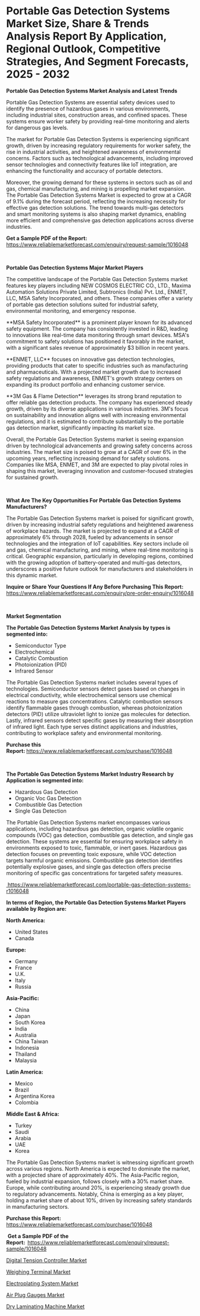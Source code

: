 <p><h1>Portable Gas Detection Systems Market Size, Share & Trends Analysis Report By Application, Regional Outlook, Competitive Strategies, And Segment Forecasts, 2025 - 2032</h1></p><p><strong>Portable Gas Detection Systems Market Analysis and Latest Trends</strong></p>
<p><p>Portable Gas Detection Systems are essential safety devices used to identify the presence of hazardous gases in various environments, including industrial sites, construction areas, and confined spaces. These systems ensure worker safety by providing real-time monitoring and alerts for dangerous gas levels. </p><p>The market for Portable Gas Detection Systems is experiencing significant growth, driven by increasing regulatory requirements for worker safety, the rise in industrial activities, and heightened awareness of environmental concerns. Factors such as technological advancements, including improved sensor technologies and connectivity features like IoT integration, are enhancing the functionality and accuracy of portable detectors.</p><p>Moreover, the growing demand for these systems in sectors such as oil and gas, chemical manufacturing, and mining is propelling market expansion. The Portable Gas Detection Systems Market is expected to grow at a CAGR of 9.1% during the forecast period, reflecting the increasing necessity for effective gas detection solutions. The trend towards multi-gas detectors and smart monitoring systems is also shaping market dynamics, enabling more efficient and comprehensive gas detection applications across diverse industries.</p></p>
<p><strong>Get a Sample PDF of the Report:&nbsp;</strong> <a href="https://www.reliablemarketforecast.com/enquiry/request-sample/1016048?utm_campaign=1875&utm_medium=2&utm_source=Github&utm_content=ia&utm_term=10042025&utm_id=portable-gas-detection-systems">https://www.reliablemarketforecast.com/enquiry/request-sample/1016048</a></p>
<p>&nbsp;</p>
<p><strong>Portable Gas Detection Systems Major Market Players</strong></p>
<p><p>The competitive landscape of the Portable Gas Detection Systems market features key players including NEW COSMOS ELECTRIC CO., LTD., Maxima Automation Solutions Private Limited, Subtronics (India) Pvt. Ltd., ENMET, LLC, MSA Safety Incorporated, and others. These companies offer a variety of portable gas detection solutions suited for industrial safety, environmental monitoring, and emergency response.</p><p>**MSA Safety Incorporated** is a prominent player known for its advanced safety equipment. The company has consistently invested in R&D, leading to innovations like real-time data monitoring through smart devices. MSA's commitment to safety solutions has positioned it favorably in the market, with a significant sales revenue of approximately $3 billion in recent years.</p><p>**ENMET, LLC** focuses on innovative gas detection technologies, providing products that cater to specific industries such as manufacturing and pharmaceuticals. With a projected market growth due to increased safety regulations and awareness, ENMET's growth strategy centers on expanding its product portfolio and enhancing customer service.</p><p>**3M Gas & Flame Detection** leverages its strong brand reputation to offer reliable gas detection products. The company has experienced steady growth, driven by its diverse applications in various industries. 3M's focus on sustainability and innovation aligns well with increasing environmental regulations, and it is estimated to contribute substantially to the portable gas detection market, significantly impacting its market size.</p><p>Overall, the Portable Gas Detection Systems market is seeing expansion driven by technological advancements and growing safety concerns across industries. The market size is poised to grow at a CAGR of over 6% in the upcoming years, reflecting increasing demand for safety solutions. Companies like MSA, ENMET, and 3M are expected to play pivotal roles in shaping this market, leveraging innovation and customer-focused strategies for sustained growth.</p></p>
<p>&nbsp;</p>
<p><strong>What Are The Key Opportunities For Portable Gas Detection Systems Manufacturers?</strong></p>
<p><p>The Portable Gas Detection Systems market is poised for significant growth, driven by increasing industrial safety regulations and heightened awareness of workplace hazards. The market is projected to expand at a CAGR of approximately 6% through 2028, fueled by advancements in sensor technologies and the integration of IoT capabilities. Key sectors include oil and gas, chemical manufacturing, and mining, where real-time monitoring is critical. Geographic expansion, particularly in developing regions, combined with the growing adoption of battery-operated and multi-gas detectors, underscores a positive future outlook for manufacturers and stakeholders in this dynamic market.</p></p>
<p><strong>Inquire or Share Your Questions If Any Before Purchasing This Report:</strong> <a href="https://www.reliablemarketforecast.com/enquiry/pre-order-enquiry/1016048?utm_campaign=1875&utm_medium=2&utm_source=Github&utm_content=ia&utm_term=10042025&utm_id=portable-gas-detection-systems">https://www.reliablemarketforecast.com/enquiry/pre-order-enquiry/1016048</a></p>
<p>&nbsp;</p>
<p><strong>Market Segmentation</strong></p>
<p><strong>The Portable Gas Detection Systems Market Analysis by types is segmented into:</strong></p>
<p><ul><li>Semiconductor Type</li><li>Electrochemical</li><li>Catalytic Combustion</li><li>Photoionization (PID)</li><li>Infrared Sensor</li></ul></p>
<p><p>The Portable Gas Detection Systems market includes several types of technologies. Semiconductor sensors detect gases based on changes in electrical conductivity, while electrochemical sensors use chemical reactions to measure gas concentrations. Catalytic combustion sensors identify flammable gases through combustion, whereas photoionization detectors (PID) utilize ultraviolet light to ionize gas molecules for detection. Lastly, infrared sensors detect specific gases by measuring their absorption of infrared light. Each type serves distinct applications and industries, contributing to workplace safety and environmental monitoring.</p></p>
<p><strong>Purchase this Report:&nbsp;</strong><a href="https://www.reliablemarketforecast.com/purchase/1016048?utm_campaign=1875&utm_medium=2&utm_source=Github&utm_content=ia&utm_term=10042025&utm_id=portable-gas-detection-systems">https://www.reliablemarketforecast.com/purchase/1016048</a></p>
<p>&nbsp;</p>
<p><strong>The Portable Gas Detection Systems Market Industry Research by Application is segmented into:</strong></p>
<p><ul><li>Hazardous Gas Detection</li><li>Organic Voc Gas Detection</li><li>Combustible Gas Detection</li><li>Single Gas Detection</li></ul></p>
<p><p>The Portable Gas Detection Systems market encompasses various applications, including hazardous gas detection, organic volatile organic compounds (VOC) gas detection, combustible gas detection, and single gas detection. These systems are essential for ensuring workplace safety in environments exposed to toxic, flammable, or inert gases. Hazardous gas detection focuses on preventing toxic exposure, while VOC detection targets harmful organic emissions. Combustible gas detection identifies potentially explosive gases, and single gas detection offers precise monitoring of specific gas concentrations for targeted safety measures.</p></p>
<p><a href="https://www.reliablemarketforecast.com/portable-gas-detection-systems-r1016048?utm_campaign=1875&utm_medium=2&utm_source=Github&utm_content=ia&utm_term=10042025&utm_id=portable-gas-detection-systems">&nbsp;https://www.reliablemarketforecast.com/portable-gas-detection-systems-r1016048</a></p>
<p><strong>In terms of Region, the Portable Gas Detection Systems Market Players available by Region are:</strong></p>
<p>
    <p> <strong> North America: </strong>
        <ul>
            <li>United States</li>
            <li>Canada</li>
        </ul>
        </p> 
    <p> <strong> Europe: </strong>
        <ul>
            <li>Germany</li>
            <li>France</li>
            <li>U.K.</li>
            <li>Italy</li>
            <li>Russia</li>
        </ul>
        </p> 
    <p> <strong> Asia-Pacific: </strong>
        <ul>
            <li>China</li>
            <li>Japan</li>
            <li>South Korea</li>
            <li>India</li>
            <li>Australia</li>
            <li>China Taiwan</li>
            <li>Indonesia</li>
            <li>Thailand</li>
            <li>Malaysia</li>
        </ul>
        </p> 
    <p> <strong> Latin America: </strong>
        <ul>
            <li>Mexico</li>
            <li>Brazil</li>
            <li>Argentina Korea</li>
            <li>Colombia</li>
        </ul>
        </p> 
    <p> <strong> Middle East & Africa: </strong>
        <ul>
            <li>Turkey</li>
            <li>Saudi</li>
            <li>Arabia</li>
            <li>UAE</li>
            <li>Korea</li>
        </ul>
    </p>
    </p>
<p><p>The Portable Gas Detection Systems market is witnessing significant growth across various regions. North America is expected to dominate the market, with a projected share of approximately 40%. The Asia-Pacific region, fueled by industrial expansion, follows closely with a 30% market share. Europe, while contributing around 20%, is experiencing steady growth due to regulatory advancements. Notably, China is emerging as a key player, holding a market share of about 10%, driven by increasing safety standards in manufacturing sectors.</p></p>
<p><strong>Purchase this Report: </strong><a href="https://www.reliablemarketforecast.com/purchase/1016048?utm_campaign=1875&utm_medium=2&utm_source=Github&utm_content=ia&utm_term=10042025&utm_id=portable-gas-detection-systems">https://www.reliablemarketforecast.com/purchase/1016048</a></p>
<p>&nbsp;<strong>Get a Sample PDF of the Report:&nbsp;&nbsp;</strong><a href="https://www.reliablemarketforecast.com/enquiry/request-sample/1016048?utm_campaign=1875&utm_medium=2&utm_source=Github&utm_content=ia&utm_term=10042025&utm_id=portable-gas-detection-systems">https://www.reliablemarketforecast.com/enquiry/request-sample/1016048</a></p>
<p><strong></strong></p>
<p><p><a href="https://github.com/pupekironim/Market-Research-Report-List-1/blob/main/digital-tension-controller-market.md?utm_campaign=1875&utm_medium=2&utm_source=Github&utm_content=ia&utm_term=10042025&utm_id=portable-gas-detection-systems">Digital Tension Controller Market</a></p><p><a href="https://github.com/astadtetcha28/Market-Research-Report-List-1/blob/main/weighing-terminal-market.md?utm_campaign=1875&utm_medium=2&utm_source=Github&utm_content=ia&utm_term=10042025&utm_id=portable-gas-detection-systems">Weighing Terminal Market</a></p><p><a href="https://github.com/siriocooch4a/Market-Research-Report-List-1/blob/main/electroplating-system-market.md?utm_campaign=1875&utm_medium=2&utm_source=Github&utm_content=ia&utm_term=10042025&utm_id=portable-gas-detection-systems">Electroplating System Market</a></p><p><a href="https://github.com/yakobotege/Market-Research-Report-List-1/blob/main/air-plug-gauges-market.md?utm_campaign=1875&utm_medium=2&utm_source=Github&utm_content=ia&utm_term=10042025&utm_id=portable-gas-detection-systems">Air Plug Gauges Market</a></p><p><a href="https://github.com/ertssmelov0/Market-Research-Report-List-1/blob/main/dry-laminating-machine-market.md?utm_campaign=1875&utm_medium=2&utm_source=Github&utm_content=ia&utm_term=10042025&utm_id=portable-gas-detection-systems">Dry Laminating Machine Market</a></p></p>